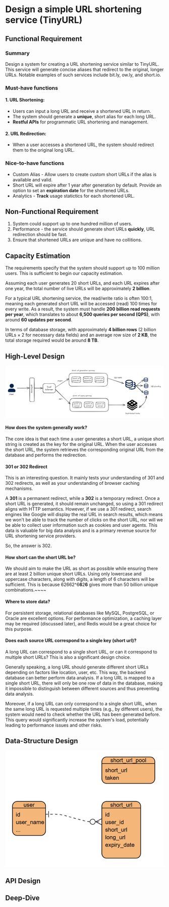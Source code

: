 # Design a simple URL shortening service (TinyURL)

## Functional Requirement

### Summary

Design a system for creating a URL shortening service similar to TinyURL. This service will generate concise aliases that redirect to the original, longer URLs. Notable examples of such services include bit.ly, ow.ly, and short.io.

### Must-have functions

#### 1. URL Shortening:

- Users can input a long URL and receive a shortened URL in return.
- The system should generate a **unique**, short alias for each long URL.
- **Restful APIs** for programmatic URL shortening and management.

#### 2. URL Redirection:

- When a user accesses a shortened URL, the system should redirect them to the original long URL.

### Nice-to-have functions

* Custom Alias - Allow users to create custom short URLs if the alias is available and valid.
* Short URL will expire after 1 year after generation by default. Provide an option to set an **expiration date** for the shortened URLs.
* Analytics - **Track** usage statictics for each shortened URL.

## Non-Functional Requirement

1. System could support up to one hundred million of users.
2. Performance - the service should generate short URLs **quickly**, URL redirection should be fast.
3. Ensure that shortened URLs are unique and have no collitions.

## Capacity Estimation

The requirements specify that the system should support up to 100 million users. This is sufficient to begin our capacity estimation.

Assuming each user generates 20 short URLs, and each URL expires after one year, the total number of live URLs will be approximately **2 billion**.

For a typical URL shortening service, the read/write ratio is often 100:1, meaning each generated short URL will be accessed (read) 100 times for every write. As a result, the system must handle **200 billion read requests per year**, which translates to about **6,500 queries per second (QPS)**, with around **60 updates per second**.

In terms of database storage, with approximately **4 billion rows** (2 billion URLs × 2 for necessary data fields) and an average row size of **2 KB**, the total storage required would be around **8 TB**.

## High-Level Design

![20241119_165631.png](assets/2024-11-19_165631.png)

#### How does the system generally work?

The core idea is that each time a user generates a short URL, a unique short string is created as the key for the original URL. When the user accesses the short URL, the system retrieves the corresponding original URL from the database and performs the redirection.

#### 301 or 302 Redirect

This is an interesting question. It mainly tests your understanding of 301 and 302 redirects, as well as your understanding of browser caching mechanisms.

A **301** is a permanent redirect, while a **302** is a temporary redirect. Once a short URL is generated, it should remain unchanged, so using a 301 redirect aligns with HTTP semantics. However, if we use a 301 redirect, search engines like Google will display the real URL in search results, which means we won't be able to track the number of clicks on the short URL, nor will we be able to collect user information such as cookies and user agents. This data is valuable for big data analysis and is a primary revenue source for URL shortening service providers.

So, the answer is 302.

#### How short can the short URL be?

We should aim to make the URL as short as possible while ensuring there are at least 2 billion unique short URLs. Using only lowercase and uppercase characters, along with digits, a length of 6 characters will be sufficient. This is because 62662^6**6**2**6** gives more than 50 billion unique combinations.~~~~

#### Where to store data?

For persistent storage, relational databases like MySQL, PostgreSQL, or Oracle are excellent options. For performance optimization, a caching layer may be required (discussed later), and Redis would be a great choice for this purpose.

#### Does each source URL correspond to a single key (short url)?

A long URL can correspond to a single short URL, or can it correspond to multiple short URLs? This is also a significant design choice.

Generally speaking, a long URL should generate different short URLs depending on factors like location, user, etc. This way, the backend database can better perform data analysis. If a long URL is mapped to a single short URL, there will only be one row of data in the database, making it impossible to distinguish between different sources and thus preventing data analysis.

Moreover, if a long URL can only correspond to a single short URL, when the same long URL is requested multiple times (e.g., by different users), the system would need to check whether the URL has been generated before. This query would significantly increase the system's load, potentially leading to performance issues and other risks.

## Data-Structure Design

![20241119_171033.png](assets/2024-11-19_171033.png)


## API Design

## Deep-Dive
